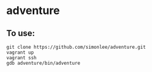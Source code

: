 # adventure

## To use:

    git clone https://github.com/simonlee/adventure.git
    vagrant up
    vagrant ssh
    gdb adventure/bin/adventure

